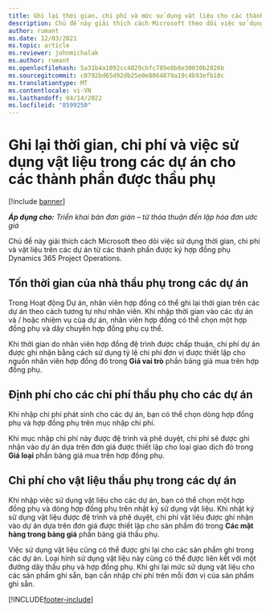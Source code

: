 ```yaml
---
title: Ghi lại thời gian, chi phí và mức sử dụng vật liệu cho các thành phần trong hợp đồng phụ
description: Chủ đề này giải thích cách Microsoft theo dõi việc sử dụng thời gian, chi phí và vật liệu trên các dự án từ các thành phần được ký hợp đồng phụ Dynamics 365 Project Operations.
author: rumant
ms.date: 12/03/2021
ms.topic: article
ms.reviewer: johnmichalak
ms.author: rumant
ms.openlocfilehash: 5a31b4a1092cc4829cbfc789e8b8e30030b2826b
ms.sourcegitcommit: c0792bd65d92db25e0e8864879a19c4b93efb10c
ms.translationtype: MT
ms.contentlocale: vi-VN
ms.lasthandoff: 04/14/2022
ms.locfileid: "8599250"
---
```

# <a name="recording-time-expenses-and-material-usage-on-projects-for-subcontracted-components"></a>Ghi lại thời gian, chi phí và việc sử dụng vật liệu trong các dự án cho các thành phần được thầu phụ

[!include [banner](../../includes/dataverse-preview.md)]

_**Áp dụng cho:** Triển khai bản đơn giản – từ thỏa thuận đến lập hóa đơn ước giá_

Chủ đề này giải thích cách Microsoft theo dõi việc sử dụng thời gian, chi phí và vật liệu trên các dự án từ các thành phần được ký hợp đồng phụ Dynamics 365 Project Operations.

## <a name="costing-for-subcontractor-time-on-projects"></a>Tốn thời gian của nhà thầu phụ trong các dự án
Trong Hoạt động Dự án, nhân viên hợp đồng có thể ghi lại thời gian trên các dự án theo cách tương tự như nhân viên. Khi nhập thời gian vào các dự án và / hoặc nhiệm vụ của dự án, nhân viên hợp đồng có thể chọn một hợp đồng phụ và dây chuyền hợp đồng phụ cụ thể.

Khi thời gian do nhân viên hợp đồng đệ trình được chấp thuận, chi phí dự án được ghi nhận bằng cách sử dụng tỷ lệ chi phí đơn vị được thiết lập cho nguồn nhân viên hợp đồng đó trong **Giá vai trò** phần bảng giá mua trên hợp đồng phụ.

## <a name="costing-for-subcontracted-expenses-on-projects"></a>Định phí cho các chi phí thầu phụ cho các dự án
Khi nhập chi phí phát sinh cho các dự án, bạn có thể chọn dòng hợp đồng phụ và hợp đồng phụ trên mục nhập chi phí. 

Khi mục nhập chi phí này được đệ trình và phê duyệt, chi phí sẽ được ghi nhận vào dự án dựa trên đơn giá được thiết lập cho loại giao dịch đó trong **Giá loại** phần bảng giá mua trên hợp đồng phụ.

## <a name="costing-for-subcontracted-materials-on-projects"></a>Chi phí cho vật liệu thầu phụ trong các dự án
Khi nhập việc sử dụng vật liệu cho các dự án, bạn có thể chọn một hợp đồng phụ và dòng hợp đồng phụ trên nhật ký sử dụng vật liệu. Khi nhật ký sử dụng vật liệu được đệ trình và phê duyệt, chi phí vật liệu được ghi nhận vào dự án dựa trên đơn giá được thiết lập cho sản phẩm đó trong **Các mặt hàng trong bảng giá** phần bảng giá thầu phụ.

Việc sử dụng vật liệu cũng có thể được ghi lại cho các sản phẩm ghi trong các dự án. Loại hình sử dụng vật liệu này cũng có thể được liên kết với một đường dây thầu phụ và hợp đồng phụ. Khi ghi lại mức sử dụng vật liệu cho các sản phẩm ghi sẵn, bạn cần nhập chi phí trên mỗi đơn vị của sản phẩm ghi sẵn. 


[!INCLUDE[footer-include](../../includes/footer-banner.md)]

